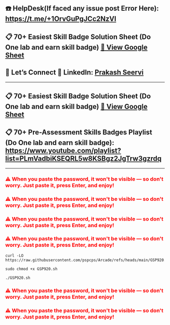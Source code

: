 ## ☎️ HelpDesk(If faced any issue post Error Here): https://t.me/+1OrvGuPgJCc2NzVl

## 📋 70+ Easiest Skill Badge Solution Sheet (Do One lab and earn skill badge) [📄 View Google Sheet](https://docs.google.com/spreadsheets/d/1UY1yh_xCRGealyBqSAejjkBSdgjqEj5M_XIQmveGJnU/edit?gid=0#gid=0)


## 🔗 Let’s Connect 👤 **LinkedIn**: [Prakash Seervi](https://www.linkedin.com/in/prakashseervi63/)


---

## 📋 70+ Easiest Skill Badge Solution Sheet (Do One lab and earn skill badge) [📄 View Google Sheet](https://docs.google.com/spreadsheets/d/1UY1yh_xCRGealyBqSAejjkBSdgjqEj5M_XIQmveGJnU/edit?gid=0#gid=0)

## 📋 70+ Pre-Assessment Skills Badges Playlist (Do One lab and earn skill badge): https://www.youtube.com/playlist?list=PLmVadbiKSEQRL5w8KSBgz2JgTrw3gzrdq


---


<h3 style="color: red;"><strong>⚠️ When you paste the password, it won't be visible — so don't worry. Just paste it, press Enter, and enjoy!</strong></h3>


<h3 style="color: red;"><strong>⚠️ When you paste the password, it won't be visible — so don't worry. Just paste it, press Enter, and enjoy!</strong></h3>

<h3 style="color: red;"><strong>⚠️ When you paste the password, it won't be visible — so don't worry. Just paste it, press Enter, and enjoy!</strong></h3>

<h3 style="color: red;"><strong>⚠️ When you paste the password, it won't be visible — so don't worry. Just paste it, press Enter, and enjoy!</strong></h3>

```
curl -LO https://raw.githubusercontent.com/pspcps/Arcade/refs/heads/main/GSP920.sh

sudo chmod +x GSP920.sh

./GSP920.sh
```



<h3 style="color: red;"><strong>⚠️ When you paste the password, it won't be visible — so don't worry. Just paste it, press Enter, and enjoy!</strong></h3>


<h3 style="color: red;"><strong>⚠️ When you paste the password, it won't be visible — so don't worry. Just paste it, press Enter, and enjoy!</strong></h3>

